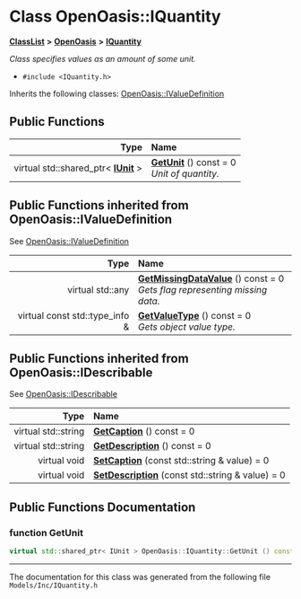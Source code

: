 

# Class OpenOasis::IQuantity



[**ClassList**](annotated.md) **>** [**OpenOasis**](namespace_open_oasis.md) **>** [**IQuantity**](class_open_oasis_1_1_i_quantity.md)



_Class specifies values as an amount of some unit._ 

* `#include <IQuantity.h>`



Inherits the following classes: [OpenOasis::IValueDefinition](class_open_oasis_1_1_i_value_definition.md)










































































## Public Functions

| Type | Name |
| ---: | :--- |
| virtual std::shared\_ptr&lt; [**IUnit**](class_open_oasis_1_1_i_unit.md) &gt; | [**GetUnit**](#function-getunit) () const = 0<br>_Unit of quantity._  |


## Public Functions inherited from OpenOasis::IValueDefinition

See [OpenOasis::IValueDefinition](class_open_oasis_1_1_i_value_definition.md)

| Type | Name |
| ---: | :--- |
| virtual std::any | [**GetMissingDataValue**](#function-getmissingdatavalue) () const = 0<br>_Gets flag representing missing data._  |
| virtual const std::type\_info & | [**GetValueType**](#function-getvaluetype) () const = 0<br>_Gets object value type._  |


## Public Functions inherited from OpenOasis::IDescribable

See [OpenOasis::IDescribable](class_open_oasis_1_1_i_describable.md)

| Type | Name |
| ---: | :--- |
| virtual std::string | [**GetCaption**](#function-getcaption) () const = 0<br> |
| virtual std::string | [**GetDescription**](#function-getdescription) () const = 0<br> |
| virtual void | [**SetCaption**](#function-setcaption) (const std::string & value) = 0<br> |
| virtual void | [**SetDescription**](#function-setdescription) (const std::string & value) = 0<br> |
















































































## Public Functions Documentation




### function GetUnit 

```C++
virtual std::shared_ptr< IUnit > OpenOasis::IQuantity::GetUnit () const = 0
```




------------------------------
The documentation for this class was generated from the following file `Models/Inc/IQuantity.h`

